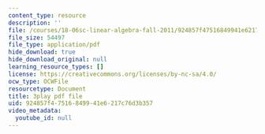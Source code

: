 ```yaml
---
content_type: resource
description: ''
file: /courses/18-06sc-linear-algebra-fall-2011/924857f47516849941e6217c76d3b357_J7DzL2_Na80.pdf
file_size: 54497
file_type: application/pdf
hide_download: true
hide_download_original: null
learning_resource_types: []
license: https://creativecommons.org/licenses/by-nc-sa/4.0/
ocw_type: OCWFile
resourcetype: Document
title: 3play pdf file
uid: 924857f4-7516-8499-41e6-217c76d3b357
video_metadata:
  youtube_id: null
---
```

